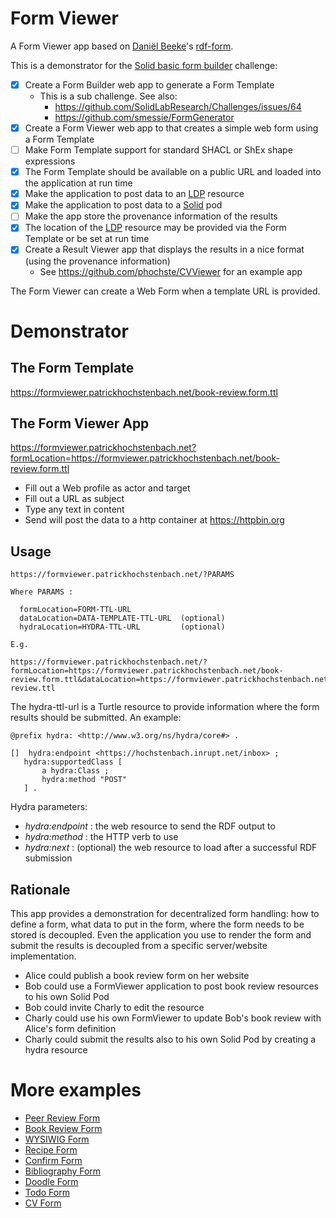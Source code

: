 # Form Viewer

A Form Viewer app based on [Daniël Beeke](https://danielbeeke.nl)'s [rdf-form](https://github.com/danielbeeke/rdf-form).

This is a demonstrator for the [Solid basic form builder](https://github.com/SolidLabResearch/Challenges/issues/19) challenge:

- [x] Create a Form Builder web app to generate a Form Template
    - This is a sub challenge. See also:
      - https://github.com/SolidLabResearch/Challenges/issues/64
      - https://github.com/smessie/FormGenerator
- [x] Create a Form Viewer web app to that creates a simple web form using a Form Template
- [ ] Make Form Template support for standard SHACL or ShEx shape expressions
- [x] The Form Template should be available on a public URL and loaded into the 
  application at run time
- [x] Make the application to post data to an [LDP](https://www.w3.org/TR/ldp/) resource 
- [x] Make the application to post data to a [Solid](https://solidproject.org) pod
- [ ] Make the app store the provenance information of the results
- [x] The location of the [LDP](https://www.w3.org/TR/ldp/) resource may be provided via the Form Template or be set at run time
- [x] Create a Result Viewer app that displays the results in a nice format (using the provenance information)
    - See https://github.com/phochste/CVViewer for an example app

The Form Viewer can create a Web Form when a template URL is provided. 

# Demonstrator 

## The Form Template

https://formviewer.patrickhochstenbach.net/book-review.form.ttl

## The Form Viewer App

https://formviewer.patrickhochstenbach.net?formLocation=https://formviewer.patrickhochstenbach.net/book-review.form.ttl

 - Fill out a Web profile as actor and target
 - Fill out a URL as subject
 - Type any text in content 
 - Send will post the data to a http container at https://httpbin.org

## Usage

```
https://formviewer.patrickhochstenbach.net/?PARAMS

Where PARAMS :

  formLocation=FORM-TTL-URL 
  dataLocation=DATA-TEMPLATE-TTL-URL  (optional)
  hydraLocation=HYDRA-TTL-URL         (optional)

E.g.

https://formviewer.patrickhochstenbach.net/?formLocation=https://formviewer.patrickhochstenbach.net/book-review.form.ttl&dataLocation=https://formviewer.patrickhochstenbach.net/book-review.ttl
```

The hydra-ttl-url is a Turtle resource to provide information where the form results should
be submitted. An example:

```
@prefix hydra: <http://www.w3.org/ns/hydra/core#> .

[]  hydra:endpoint <https://hochstenbach.inrupt.net/inbox> ;
   hydra:supportedClass [
       a hydra:Class ;
       hydra:method "POST"
   ] .
```

Hydra parameters:

- _hydra:endpoint_ : the web resource to send the RDF output to
- _hydra:method_ : the HTTP verb to use
- _hydra:next_ : (optional) the web resource to load after a successful RDF submission

## Rationale

This app provides a demonstration for decentralized form handling: how to define a form, what data to put in the form, where the form needs to be stored is decoupled. Even the application you use to render the form and submit the results is decoupled from a specific server/website implementation.

- Alice could publish a book review form on her website
- Bob could use a FormViewer application to post book review resources to his own Solid Pod
- Bob could invite Charly to edit the resource
- Charly could use his own FormViewer to update Bob's book review with Alice's form definition
- Charly could submit the results also to his own Solid Pod by creating a hydra resource

# More examples

- [Peer Review Form](https://formviewer.patrickhochstenbach.net/?formLocation=https://hochstenbach.inrupt.net/public/dev/form/report.form.ttl&dataLocation=https://formviewer.patrickhochstenbach.net/artifact1.ttl)
- [Book Review Form](https://formviewer.patrickhochstenbach.net/?formLocation=https://formviewer.patrickhochstenbach.net/book-review.form.ttl)
- [WYSIWIG Form](https://formviewer.patrickhochstenbach.net/?formLocation=https://formviewer.patrickhochstenbach.net/wysiwyg.form.ttl)
- [Recipe Form](https://formviewer.patrickhochstenbach.net/?formLocation=https://formviewer.patrickhochstenbach.net/recipe.form.ttl)
- [Confirm Form](https://formviewer.patrickhochstenbach.net/?formLocation=https://formviewer.patrickhochstenbach.net/confirm.form.ttl)
- [Bibliography Form](https://formviewer.patrickhochstenbach.net/#https://formviewer.patrickhochstenbach.net/journalArticle.form.ttl)
- [Doodle Form](https://formviewer.patrickhochstenbach.net/#https://formviewer.patrickhochstenbach.net/doodle.form.ttl#https://bellow2.ugent.be/test/dev/form/doodle.ttl)
- [Todo Form](https://formviewer.patrickhochstenbach.net/#https://formviewer.patrickhochstenbach.net//todo.form.ttl#https://hochstenbach.inrupt.net/public/dev/form/todo.ttl)
- [CV Form](https://formviewer.patrickhochstenbach.net/#https://formviewer.patrickhochstenbach.net/cv.form.ttl)
